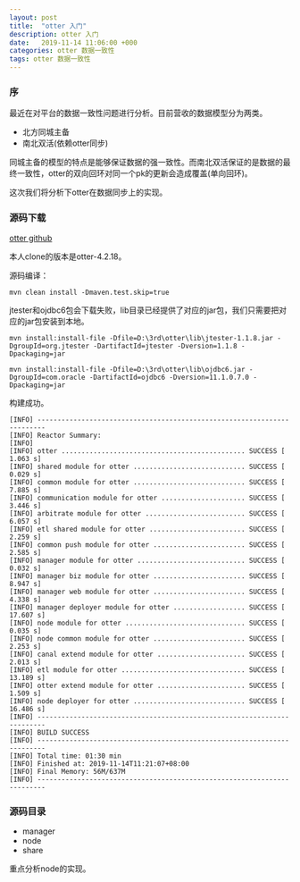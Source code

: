 ```yaml
---
layout: post
title:  "otter 入门"
description: otter 入门
date:   2019-11-14 11:06:00 +000
categories: otter 数据一致性
tags: otter 数据一致性
---
```


### 序

最近在对平台的数据一致性问题进行分析。目前营收的数据模型分为两类。

- 北方同城主备
- 南北双活(依赖otter同步)

同城主备的模型的特点是能够保证数据的强一致性。而南北双活保证的是数据的最终一致性，otter的双向回环对同一个pk的更新会造成覆盖(单向回环)。

这次我们将分析下otter在数据同步上的实现。

### 源码下载

[otter github](https://github.com/alibaba/otter)

本人clone的版本是otter-4.2.18。

源码编译：

```shell
mvn clean install -Dmaven.test.skip=true
```

jtester和ojdbc6包会下载失败，lib目录已经提供了对应的jar包，我们只需要把对应的jar包安装到本地。

```shell
mvn install:install-file -Dfile=D:\3rd\otter\lib\jtester-1.1.8.jar -DgroupId=org.jtester -DartifactId=jtester -Dversion=1.1.8 -Dpackaging=jar

mvn install:install-file -Dfile=D:\3rd\otter\lib\ojdbc6.jar -DgroupId=com.oracle -DartifactId=ojdbc6 -Dversion=11.1.0.7.0 -Dpackaging=jar
```

构建成功。

```shell
[INFO] ------------------------------------------------------------------------
[INFO] Reactor Summary:
[INFO]
[INFO] otter .............................................. SUCCESS [  1.063 s]
[INFO] shared module for otter ............................ SUCCESS [  0.029 s]
[INFO] common module for otter ............................ SUCCESS [  7.885 s]
[INFO] communication module for otter ..................... SUCCESS [  3.446 s]
[INFO] arbitrate module for otter ......................... SUCCESS [  6.057 s]
[INFO] etl shared module for otter ........................ SUCCESS [  2.259 s]
[INFO] common push module for otter ....................... SUCCESS [  2.585 s]
[INFO] manager module for otter ........................... SUCCESS [  0.032 s]
[INFO] manager biz module for otter ....................... SUCCESS [  8.947 s]
[INFO] manager web module for otter ....................... SUCCESS [  4.338 s]
[INFO] manager deployer module for otter .................. SUCCESS [ 17.607 s]
[INFO] node module for otter .............................. SUCCESS [  0.035 s]
[INFO] node common module for otter ....................... SUCCESS [  2.253 s]
[INFO] canal extend module for otter ...................... SUCCESS [  2.013 s]
[INFO] etl module for otter ............................... SUCCESS [ 13.189 s]
[INFO] otter extend module for otter ...................... SUCCESS [  1.509 s]
[INFO] node deployer for otter ............................ SUCCESS [ 16.486 s]
[INFO] ------------------------------------------------------------------------
[INFO] BUILD SUCCESS
[INFO] ------------------------------------------------------------------------
[INFO] Total time: 01:30 min
[INFO] Finished at: 2019-11-14T11:21:07+08:00
[INFO] Final Memory: 56M/637M
[INFO] ------------------------------------------------------------------------
```

### 源码目录

- manager
- node
- share

重点分析node的实现。







